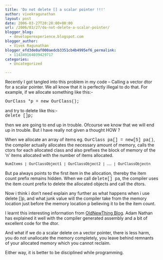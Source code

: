 ```yaml
---
title: 'Do not delete [] a scalar pointer !!!'
author: vivekragunathan
layout: post
date: 2006-03-27T20:28:00+00:00
url: /2006/03/27/do-not-delete-a-scalar-pointer/
blogger_blog:
  - developerexperience.blogspot.com
blogger_author:
  - Vivek Ragunathan
blogger_efd3de0af000aedcb3351cb4b4995ef6_permalink:
  - 114349164039429717
categories:
  - Uncategorized

---
```

Recently I got tangled into this problem in my code &#8211; Calling a vector dtor for a scalar pointer. We all know that it is perfectly illegal to do that. For example, if we allocate something like this:-

<span style="font-family:courier new;">OurClass *p = new OurClass();</span>

and try to delete like this:-            
<span style="font-family:courier new;">delete []p;</span>

then we are going to end up in trouble. Ofcourse we know that we will end up in trouble. But I have really not given a thought HOW ?

When we allocate an array of items eg. <span style="font-family:courier new;">OurClass pa[] = new[5] pa()</span>, the compiler actually allocates the necessary amount of memory, calls the ctors for each allocated class and also prefixes the block of memory of the &#8216;n&#8217; items allocated with the number of items allocated.

<span style="font-size:85%;"><span style="font-family:courier new;"> NumItems | OurClassObject1 | OurClassObject2 | &#8230;&#8230; | OurClassObjectn</span></span>

But pa always points to the first item in the allocation, thereby the item count prefix remains hidden. When we call <span style="font-family:courier new;">delete[] pa</span>, the compiler uses the item count prefix to delete the allocated objects and call the dtors.

Now i think i don&#8217;t need explain any further as what happens when i use delete []p, and what junk value will the compiler take from the memory location just before the memory location p believing it to be the item count.

I learnt this interesting information from  [OldNewThing Blog][1]. Adam Nathan has explained it well with the compiler generated assembly and a bit of excellent code for the dtor.

And what if we do a scalar delete on a vector pointer, there is less harm, you do not unallocate the memory completely, you leave behind remnants of your allocated memory which you cannot reclaim.

Either way, it is better to be disciplined while programming.

 [1]: http://blogs.msdn.com/oldnewthing/archive/2004/02/03/66660.aspx